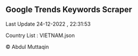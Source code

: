 

## Google Trends Keywords Scraper 
 
Last Update 24-12-2022 , 22:31:53

Country List :
VIETNAM.json



© Abdul Muttaqin 
